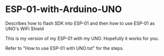 # ESP-01-with-Arduino-UNO
Describes how to flash SDK into ESP-01 and then how to use ESP-01 as UNO's WiFi Shield

This is my version of my ESP-01 with my UNO.  Hopefully it works for you.

Refer to "How to use ESP-01 with UNO.txt" for the steps.
